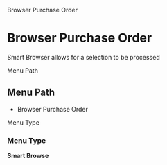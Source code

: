 
Browser Purchase Order
# Browser Purchase Order


Smart Browser allows for a selection to be processed

Menu Path
## Menu Path



- Browser Purchase Order

Menu Type
### Menu Type

**Smart Browse**

